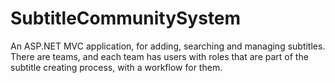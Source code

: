 SubtitleCommunitySystem
=======================

An ASP.NET MVC application, for adding, searching and managing subtitles. There are teams, and each team has users with roles that are part of the subtitle creating process, with a workflow for them.
